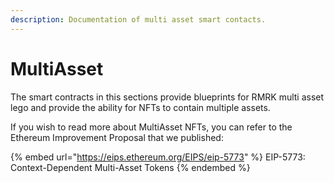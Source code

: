 ```yaml
---
description: Documentation of multi asset smart contacts.
---
```


# MultiAsset

The smart contracts in this sections provide blueprints for RMRK multi asset lego and provide the ability for NFTs to contain multiple assets.

If you wish to read more about MultiAsset NFTs, you can refer to the Ethereum Improvement Proposal that we published:

{% embed url="https://eips.ethereum.org/EIPS/eip-5773" %}
EIP-5773: Context-Dependent Multi-Asset Tokens
{% endembed %}
